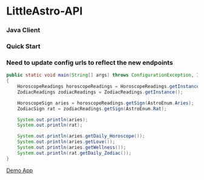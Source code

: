 # LittleAstro-API

### Java Client

### Quick Start

### Need to update config urls to reflect the new endpoints

```java
public static void main(String[] args) throws ConfigurationException, IOException, InvalidEnumException
{
    HoroscopeReadings horoscopeReadings = HoroscopeReadings.getInstance();
    ZodiacReadings zodiacReadings = ZodiacReadings.getInstance();

    HoroscopeSign aries = horoscopeReadings.getSign(AstroEnum.Aries);
    ZodiacSign rat = zodiacReadings.getSign(AstroEnum.Rat);

    System.out.println(aries);
    System.out.println(rat);

    System.out.println(aries.getDaily_Horoscope());
    System.out.println(aries.getLove());
    System.out.println(aries.getWellness());
    System.out.println(rat.getDaily_Zodiac());
}
```
[Demo App](https://github.com/xiaoerge/LittleAstroGWT)

